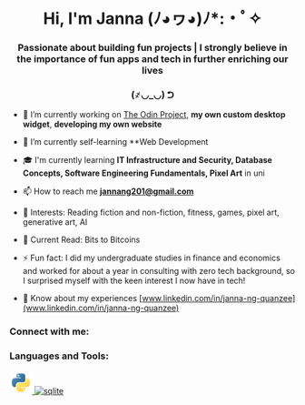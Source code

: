 <h1 align="center">Hi, I'm Janna  (ﾉ◕ヮ◕)ﾉ*:・ﾟ✧</h1>
<h3 align="center">Passionate about building fun projects | I strongly believe in the importance of fun apps and tech in further enriching our lives</h3>
<h3 align="center">(҂◡_◡) ᕤ</h3>

- 🔭 I’m currently working on [The Odin Project](https://www.theodinproject.com/), **my own custom desktop widget**, **developing my own website**

- 🌱 I’m currently self-learning **Web Development

- 🎓 I'm currently learning **IT Infrastructure and Security, Database Concepts, Software Engineering Fundamentals, Pixel Art** in uni

- 📫 How to reach me **jannang201@gmail.com**

- 🎈 Interests: Reading fiction and non-fiction, fitness, games, pixel art, generative art, AI

- 📕 Current Read: Bits to Bitcoins
  
- ⚡ Fun fact: I did my undergraduate studies in finance and economics and worked for about a year in consulting with zero tech background, so I surprised myself with the keen interest I now have in tech!

- 📄 Know about my experiences [www.linkedin.com/in/janna-ng-quanzee](www.linkedin.com/in/janna-ng-quanzee)

<h3 align="left">Connect with me:</h3>
<p align="left">
</p>

<h3 align="left">Languages and Tools:</h3>
<p align="left"> <a href="https://www.python.org" target="_blank" rel="noreferrer"> <img src="https://raw.githubusercontent.com/devicons/devicon/master/icons/python/python-original.svg" alt="python" width="40" height="40"/> </a> <a href="https://www.sqlite.org/" target="_blank" rel="noreferrer"> <img src="https://www.vectorlogo.zone/logos/sqlite/sqlite-icon.svg" alt="sqlite" width="40" height="40"/> </a> </p>



